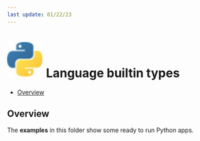 ```yaml
---
last update: 01/22/23
---
```


# ![python-icon](../../media/icons/python-icon.svg) Language builtin types

- [Overview](#overview)


## Overview 

The **examples** in this folder show some ready to run Python apps.